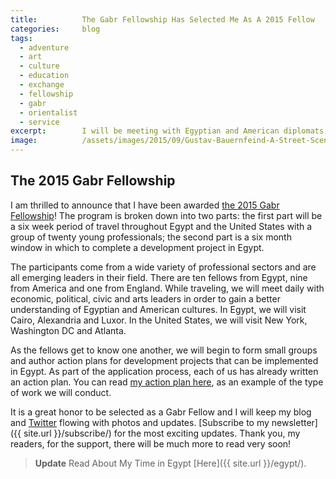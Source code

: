 ```yaml
---
title:			The Gabr Fellowship Has Selected Me As A 2015 Fellow
categories:		blog
tags:
  - adventure
  - art
  - culture
  - education
  - exchange
  - fellowship
  - gabr
  - orientalist
  - service
excerpt:		I will be meeting with Egyptian and American diplomats, military leaders, entrepreneurs and influencers during the 6-week Gabr Fellowship Program.
image:			/assets/images/2015/09/Gustav-Bauernfeind-A-Street-Scene-Damascus.jpg
---
```


## The 2015 Gabr Fellowship

I am thrilled to announce that I have been awarded [the 2015 Gabr Fellowship](https://eastwestdialogue.org/)! The program is broken down into two parts: the first part will be a six week period of travel throughout Egypt and the United States with a group of twenty young professionals; the second part is a six month window in which to complete a development project in Egypt.

The participants come from a wide variety of professional sectors and are all emerging leaders in their field. There are ten fellows from Egypt, nine from America and one from England. While traveling, we will meet daily with economic, political, civic and arts leaders in order to gain a better understanding of Egyptian and American cultures. In Egypt, we will visit Cairo, Alexandria and Luxor. In the United States, we will visit New York, Washington DC and Atlanta.

As the fellows get to know one another, we will begin to form small groups and author action plans for development projects that can be implemented in Egypt. As part of the application process, each of us has already written an action plan. You can read [my action plan here](https://docs.google.com/document/d/1uIoBKQJTFPy7YuGQ31FZG23k9Tuze_E_Qo4qq578lv0/edit?usp=sharing), as an example of the type of work we will conduct.

It is a great honor to be selected as a Gabr Fellow and I will keep my blog and [Twitter](https://twitter.com/judsonlmoore) flowing with photos and updates. [Subscribe to my newsletter]({{ site.url }}/subscribe/) for the most exciting updates. Thank you, my readers, for the support, there will be much more to read very soon!

>**Update**
>Read About My Time in Egypt [Here]({{ site.url }}/egypt/).
